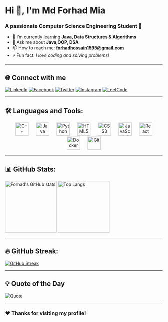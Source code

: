 # Hi 👋, I'm Md Forhad Mia  
### A passionate Computer Science Engineering Student 🚀  

- 🌱 I’m currently learning **Java, Data Structures & Algorithms**  
- 💬 Ask me about **Java,OOP, DSA**  
- 📫 How to reach me: **forhadhossain1595@gmail.com**  
- ⚡ Fun fact: *I love coding and solving problems!*  

---

## 🌐 Connect with me

[![LinkedIn](https://img.shields.io/badge/LinkedIn-blue?style=for-the-badge&logo=linkedin)](https://www.linkedin.com/in/md-forhad-hossain-076183262)
[![Facebook](https://img.shields.io/badge/Facebook-1877F2?style=for-the-badge&logo=facebook&logoColor=white)](https://www.facebook.com/profile.php?id=100069159224110)
[![Twitter](https://img.shields.io/badge/Twitter-1DA1F2?style=for-the-badge&logo=twitter&logoColor=white)](https://x.com/Mdforhad966)
[![Instagram](https://img.shields.io/badge/Instagram-E4405F?style=for-the-badge&logo=instagram&logoColor=white)](https://instagram.com/)
[![LeetCode](https://img.shields.io/badge/LeetCode-FFA116?style=for-the-badge&logo=leetcode&logoColor=black)](https://leetcode.com/u/MdForhadMia/)


---

## 🛠️ Languages and Tools:  
<p align="center">
  <img src="https://cdn.jsdelivr.net/gh/devicons/devicon/icons/cplusplus/cplusplus-original.svg" height="42" alt="C++" style="margin: 0 10px;" />
  <img src="https://cdn.jsdelivr.net/gh/devicons/devicon/icons/java/java-original.svg" height="42" alt="Java" style="margin: 0 10px;" />
  <img src="https://cdn.jsdelivr.net/gh/devicons/devicon/icons/python/python-original.svg" height="42" alt="Python" style="margin: 0 10px;" />
  <img src="https://cdn.jsdelivr.net/gh/devicons/devicon/icons/html5/html5-original.svg" height="42" alt="HTML5" style="margin: 0 10px;" />
  <img src="https://cdn.jsdelivr.net/gh/devicons/devicon/icons/css3/css3-original.svg" height="42" alt="CSS3" style="margin: 0 10px;" />
  <img src="https://cdn.jsdelivr.net/gh/devicons/devicon/icons/javascript/javascript-original.svg" height="42" alt="JavaScript" style="margin: 0 10px;" />
  <img src="https://cdn.jsdelivr.net/gh/devicons/devicon/icons/react/react-original.svg" height="42" alt="React" style="margin: 0 10px;" />
  <img src="https://cdn.jsdelivr.net/gh/devicons/devicon/icons/docker/docker-original.svg" height="42" alt="Docker" style="margin: 0 10px;" />
  <img src="https://cdn.jsdelivr.net/gh/devicons/devicon/icons/git/git-original.svg" height="42" alt="Git" style="margin: 0 10px;" />
</p>

</p>


---

## 📊 GitHub Stats:

<p align="left">
  <img src="https://github-readme-stats.vercel.app/api?username=forhadmia231&show_icons=true&theme=radical" alt="Forhad's GitHub stats" height="165"/>
  <img src="https://github-readme-stats.vercel.app/api/top-langs/?username=forhadmia231&layout=compact&theme=radical" alt="Top Langs" height="165"/>
</p>



---

## 🔥 GitHub Streak:  
[![GitHub Streak](https://streak-stats.demolab.com?user=forhadmia231&theme=radical&border_radius=5)](https://git.io/streak-stats)  

---

## 💡 Quote of the Day  
![Quote](https://quotes-github-readme.vercel.app/api?type=horizontal&theme=radical)  

---

### ❤️ Thanks for visiting my profile!
